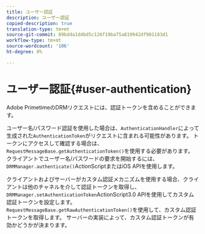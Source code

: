 ```yaml
---
title: ユーザー認証
description: ユーザー認証
copied-description: true
translation-type: tm+mt
source-git-commit: 89bdda1d4bd5c126f19ba75a819942df901183d1
workflow-type: tm+mt
source-wordcount: '106'
ht-degree: 0%

---
```



# ユーザー認証{#user-authentication}

Adobe PrimetimeのDRMリクエストには、認証トークンを含めることができます。

ユーザー名/パスワード認証を使用した場合は、`AuthenticationHandler`によって生成された`AuthenticationToken`がリクエストに含まれる可能性があります。 トークンにアクセスして確認する場合は、`RequestMessageBase.getAuthenticationToken()`を使用する必要があります。 クライアントでユーザー名/パスワードの要求を開始するには、`DRMManager.authenticate()`ActionScriptまたはiOS APIを使用します。

クライアントおよびサーバーがカスタム認証メカニズムを使用する場合、クライアントは他のチャネルを介して認証トークンを取得し、`DRMManager.setAuthenticationToken`ActionScript3.0 APIを使用してカスタム認証トークンを設定します。 `RequestMessageBase.getRawAuthenticationToken()`を使用して、カスタム認証トークンを取得します。 サーバーの実装によって、カスタム認証トークンが有効かどうかが決まります。
